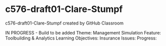 # c576-draft01-Clare-Stumpf
c576-draft01-Clare-Stumpf created by GitHub Classroom

IN PROGRESS - Build to be added
Theme: Management Simulation
Feature: Toolbuilding & Analytics
Learning Objectives: Insurance
Issues:
Progress:



